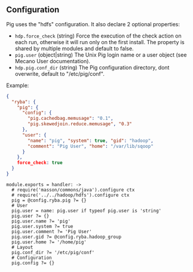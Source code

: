 
## Configuration

Pig uses the "hdfs" configuration. It also declare 2 optional properties:

*   `hdp.force_check` (string)
    Force the execution of the check action on each run, otherwise it will
    run only on the first install. The property is shared by multiple
    modules and default to false.
*   `pig.user` (object|string)
    The Unix Pig login name or a user object (see Mecano User documentation).
*   `hdp.pig.conf_dir` (string)
    The Pig configuration directory, dont overwrite, default to "/etc/pig/conf".

Example:

```json
{
  "ryba": {
    "pig": {
      "config": {
        "pig.cachedbag.memusage": "0.1",
        "pig.skewedjoin.reduce.memusage", "0.3"
      },
      "user": {
        "name": "pig", "system": true, "gid": "hadoop",
        "comment": "Pig User", "home": "/var/lib/sqoop"
      }
    },
    force_check: true
  }
}
```

    module.exports = handler: ->
      # require('masson/commons/java').configure ctx
      # require('../../hadoop/hdfs').configure ctx
      pig = @config.ryba.pig ?= {}
      # User
      pig.user = name: pig.user if typeof pig.user is 'string'
      pig.user ?= {}
      pig.user.name ?= 'pig'
      pig.user.system ?= true
      pig.user.comment ?= 'Pig User'
      pig.user.gid ?= @config.ryba.hadoop_group
      pig.user.home ?= '/home/pig'
      # Layout
      pig.conf_dir ?= '/etc/pig/conf'
      # Configuration
      pig.config ?= {}
